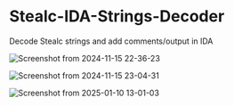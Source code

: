 # Stealc-IDA-Strings-Decoder
Decode Stealc strings and add comments/output in IDA

![Screenshot from 2024-11-15 22-36-23](https://github.com/user-attachments/assets/429dabf2-73ad-4bf5-a1f3-4f2fa67ef194)

![Screenshot from 2024-11-15 23-04-31](https://github.com/user-attachments/assets/f1ce695a-9b06-4571-a8c3-25c5432411b6)

![Screenshot from 2025-01-10 13-01-03](https://github.com/user-attachments/assets/4cfa3cae-b40d-4487-bbeb-18e20157067d)
